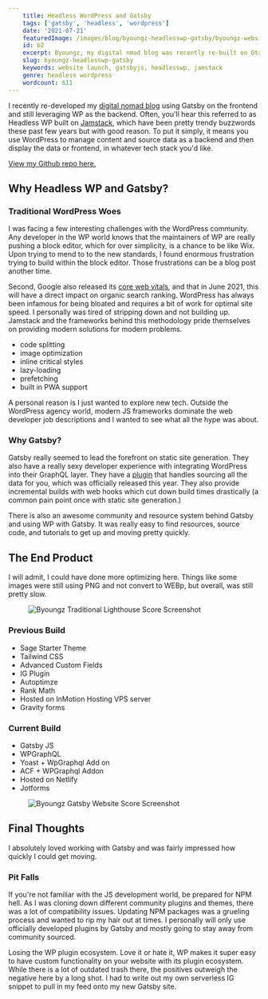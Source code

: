 ```yaml
---
    title: Headless WordPress and Gatsby
    tags: ['gatsby', 'headless', 'wordpress']
    date: '2021-07-21'
    featuredImage: /images/blog/byoungz-headlesswp-gatsby/byoungz-website-gatsby-headlesswp.jpg
    id: b2
    excerpt: Byoungz, my digital nmad blog was recently re-built on GtasbyJS and Headless WP setup.  
    slug: byoungz-headlesswp-gatsby
    keywords: website launch, gatsbyjs, headlesswp, jamstack
    genre: headless wordpress
    wordcount: 611
---
```


I recently re-developed my [digital nomad blog](https://byoungz.com) using Gatsby on the frontend and still leveraging WP as the backend. Often, you'll hear this referred to as Headless WP built on [Jamstack](https://jamstack.org/what-is-jamstack/), which have been pretty trendy buzzwords these past few years but with good reason. To put it simply, it means you use WordPress to manage content and source data as a backend and then display the data or frontend, in whatever tech stack you'd like.

[View my Github repo here.](https://github.com/bbuilds/byoungz-gatsby-headlesswp)

## Why Headless WP and Gatsby?

### Traditional WordPress Woes

I was facing a few interesting challenges with the WordPress community. Any developer in the WP world knows that the maintainers of WP are really pushing a block editor, which for over simplicity, is a chance to be like Wix. Upon trying to mend to to the new standards, I found enormous frustration trying to build within the block editor. Those frustrations can be a blog post another time.

Second, Google also released its [core web vitals](https://web.dev/vitals/), and that in June 2021, this will have a direct impact on organic search ranking. WordPress has always been infamous for being bloated and requires a bit of work for optimal site speed. I personally was tired of stripping down and not building up. Jamstack and the frameworks behind this methodology pride themselves on providing modern solutions for modern problems.

- code splitting
- image optimization
- inline critical styles
- lazy-loading
- prefetching
- built in PWA support

A personal reason is I just wanted to explore new tech. Outside the WordPress agency world, modern JS frameworks dominate the web developer job descriptions and I wanted to see what all the hype was about.

### Why Gatsby?

Gatsby really seemed to lead the forefront on static site generation. They also have a really sexy developer experience with integrating WordPress into their GraphQL layer. They have a [plugin](https://www.gatsbyjs.com/plugins/gatsby-source-wordpress/) that handles sourcing all the data for you, which was officially released this year. They also provide incremental builds with web hooks which cut down build times drastically (a common pain point once with static site generation.)

There is also an awesome community and resource system behind Gatsby and using WP with Gatsby. It was really easy to find resources, source code, and tutorials to get up and moving pretty quickly.

## The End Product

I will admit, I could have done more optimizing here. Things like some images were still using PNG and not convert to WEBp, but overall, was still pretty slow.

<figure className="my-3">
<Image
    src={'/images/blog/byoungz-headlesswp-gatsby/traditional-wordpress-byoungz-ss.jpg'}
    alt="Byoungz Traditional Lighthouse Score Screenshot"
    width={740}
    height={388}
    className="post-img"
/>
</figure>


### Previous Build

- Sage Starter Theme
- Tailwind CSS
- Advanced Custom Fields
- IG Plugin
- Autoptimze
- Rank Math
- Hosted on InMotion Hosting VPS server
- Gravity forms

### Current Build

- Gatsby JS
- WPGraphQL
- Yoast + WpGraphql Add on
- ACF + WPGraphql Addon
- Hosted on Netlify
- Jotforms

<figure className="my-3">
<Image
    src={'/images/blog/byoungz-headlesswp-gatsby/byoungz-gatsby-build.jpg'}
    alt="Byoungz Gatsby Website Score Screenshot"
    width={740}
  height={388}
  className="post-img"
/>
</figure>

## Final Thoughts

I absolutely loved working with Gatsby and was fairly impressed how quickly I could get moving.

### Pit Falls

If you're not familiar with the JS development world, be prepared for NPM hell. As I was cloning down different community plugins and themes, there was a lot of compatibility issues. Updating NPM packages was a grueling process and wanted to rip my hair out at times. I personally will only use officially developed plugins by Gatsby and mostly going to stay away from community sourced.

Losing the WP plugin ecosystem. Love it or hate it, WP makes it super easy to have custom functionality on your website with its plugin ecosystem. While there is a lot of outdated trash there, the positives outweigh the negative here by a long shot. I had to write out my own serverless IG snippet to pull in my feed onto my new Gatsby site.
